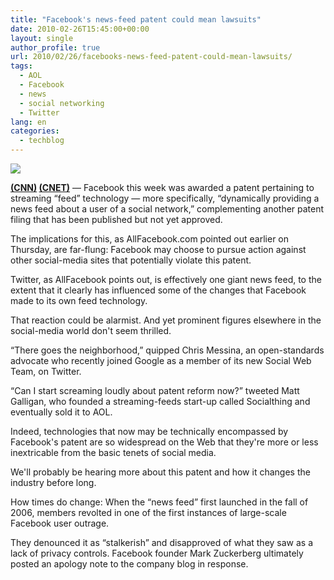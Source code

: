 ```yaml
---
title: "Facebook's news-feed patent could mean lawsuits"
date: 2010-02-26T15:45:00+00:00
layout: single
author_profile: true
url: 2010/02/26/facebooks-news-feed-patent-could-mean-lawsuits/
tags:
  - AOL
  - Facebook
  - news
  - social networking
  - Twitter
lang: en
categories: 
  - techblog
---
```

[![](http://2.bp.blogspot.com/_vaUVXcmC3OI/S4fnQFOABrI/AAAAAAAAA_c/8hUU8X15yOc/s640/story.facebook.courtesy.jpg)](http://2.bp.blogspot.com/_vaUVXcmC3OI/S4fnQFOABrI/AAAAAAAAA_c/8hUU8X15yOc/s1600-h/story.facebook.courtesy.jpg)

**[(CNN)](http://www.cnn.com/) [(CNET)](http://www.cnet.com/)** — Facebook this week was awarded a patent pertaining to streaming “feed” technology — more specifically, “dynamically providing a news feed about a user of a social network,” complementing another patent filing that has been published but not yet approved.

The implications for this, as AllFacebook.com pointed out earlier on Thursday, are far-flung: Facebook may choose to pursue action against other social-media sites that potentially violate this patent.

Twitter, as AllFacebook points out, is effectively one giant news feed, to the extent that it clearly has influenced some of the changes that Facebook made to its own feed technology.

That reaction could be alarmist. And yet prominent figures elsewhere in the social-media world don't seem thrilled.

“There goes the neighborhood,” quipped Chris Messina, an open-standards advocate who recently joined Google as a member of its new Social Web Team, on Twitter.

“Can I start screaming loudly about patent reform now?” tweeted Matt Galligan, who founded a streaming-feeds start-up called Socialthing and eventually sold it to AOL.

Indeed, technologies that now may be technically encompassed by Facebook's patent are so widespread on the Web that they're more or less inextricable from the basic tenets of social media.

We'll probably be hearing more about this patent and how it changes the industry before long.

How times do change: When the “news feed” first launched in the fall of 2006, members revolted in one of the first instances of large-scale Facebook user outrage.

They denounced it as “stalkerish” and disapproved of what they saw as a lack of privacy controls. Facebook founder Mark Zuckerberg ultimately posted an apology note to the company blog in response.